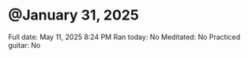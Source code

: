 # @January 31, 2025

Full date: May 11, 2025 8:24 PM
Ran today: No
Meditated: No
Practiced guitar: No